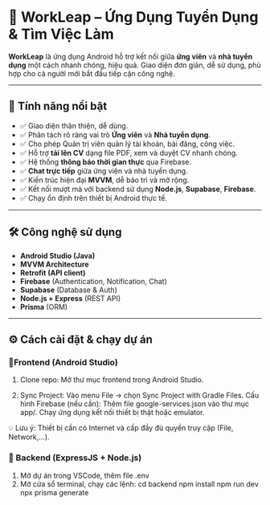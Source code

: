 # 🌟 WorkLeap – Ứng Dụng Tuyển Dụng & Tìm Việc Làm

**WorkLeap** là ứng dụng Android hỗ trợ kết nối giữa **ứng viên** và **nhà tuyển dụng** một cách nhanh chóng, hiệu quả. Giao diện đơn giản, dễ sử dụng, phù hợp cho cả người mới bắt đầu tiếp cận công nghệ.

---

## 🚀 Tính năng nổi bật

- ✅ Giao diện thân thiện, dễ dùng.
- ✅ Phân tách rõ ràng vai trò **Ứng viên** và **Nhà tuyển dụng**.
- ✅ Cho phép Quản trị viên quản lý tài khoản, bài đăng, công việc.
- ✅ Hỗ trợ **tải lên CV** dạng file PDF, xem và duyệt CV nhanh chóng.
- ✅ Hệ thống **thông báo thời gian thực** qua Firebase.
- ✅ **Chat trực tiếp** giữa ứng viên và nhà tuyển dụng.
- ✅ Kiến trúc hiện đại **MVVM**, dễ bảo trì và mở rộng.
- ✅ Kết nối mượt mà với backend sử dụng **Node.js**, **Supabase**, **Firebase**.
- ✅ Chạy ổn định trên thiết bị Android thực tế.

---

## 🛠️ Công nghệ sử dụng

- **Android Studio (Java)**
- **MVVM Architecture**
- **Retrofit (API client)**
- **Firebase** (Authentication, Notification, Chat)
- **Supabase** (Database & Auth)
- **Node.js + Express** (REST API)
- **Prisma** (ORM)

---

## ⚙️ Cách cài đặt & chạy dự án

### 📱Frontend (Android Studio)
1. Clone repo:
   Mở thư mục frontend trong Android Studio.

2. Sync Project:
Vào menu File → chọn Sync Project with Gradle Files.
Cấu hình Firebase (nếu cần):
Thêm file google-services.json vào thư mục app/.
Chạy ứng dụng kết nối thiết bị thật hoặc emulator.

💡 Lưu ý: Thiết bị cần có Internet và cấp đầy đủ quyền truy cập (File, Network,...).

### 📱 Backend (ExpressJS + Node.js)
1. Mở dự án trong VSCode, thêm file .env
2. Mở cửa sổ terminal, chạy các lệnh:
  cd backend
  npm install
  npm run dev
  npx prisma generate
